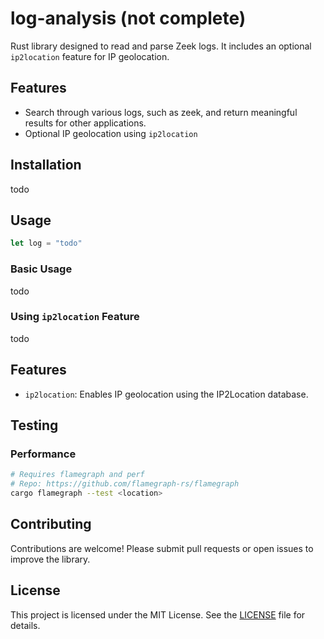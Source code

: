 # log-analysis (not complete)


Rust library designed to read and parse Zeek logs. It includes an optional `ip2location` feature for IP geolocation.

## Features

- Search through various logs, such as zeek, and return meaningful results for other applications.
- Optional IP geolocation using `ip2location`

## Installation

todo

## Usage
```rust
let log = "todo"
```

### Basic Usage

todo

### Using `ip2location` Feature

todo

## Features

- `ip2location`: Enables IP geolocation using the IP2Location database.

## Testing

### Performance
```bash
# Requires flamegraph and perf
# Repo: https://github.com/flamegraph-rs/flamegraph
cargo flamegraph --test <location>
```

## Contributing

Contributions are welcome! Please submit pull requests or open issues to improve the library.

## License

This project is licensed under the MIT License. See the [LICENSE](LICENSE) file for details.
